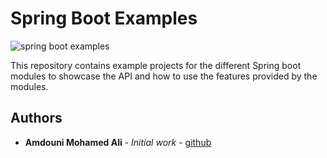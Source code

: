 # Spring Boot Examples

![spring boot examples](https://spring.io/img/spring-by-pivotal-9066b55828deb3c10e27e609af322c40.png)

This repository contains example projects for the different Spring boot modules to showcase the API
and how to use the features provided by the modules.

## Authors

* **Amdouni Mohamed Ali** - *Initial work* - [github](https://github.com/amdouni-mohamed-ali)
